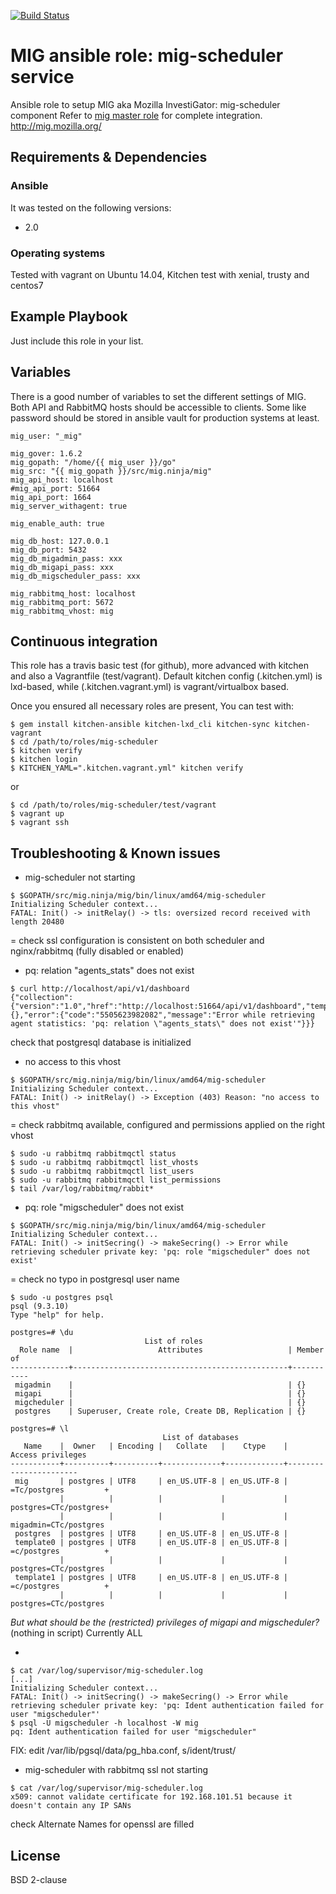 [![Build Status](https://travis-ci.org/juju4/ansible-mig-scheduler.svg?branch=master)](https://travis-ci.org/juju4/ansible-mig-scheduler)

# MIG ansible role: mig-scheduler service

Ansible role to setup MIG aka Mozilla InvestiGator: mig-scheduler component
Refer to [mig master role](https://github.com/juju4/ansible-mig) for complete integration.
http://mig.mozilla.org/

## Requirements & Dependencies

### Ansible
It was tested on the following versions:
 * 2.0

### Operating systems

Tested with vagrant on Ubuntu 14.04, Kitchen test with xenial, trusty and centos7

## Example Playbook

Just include this role in your list.

## Variables

There is a good number of variables to set the different settings of MIG. Both API and RabbitMQ hosts should be accessible to clients.
Some like password should be stored in ansible vault for production systems at least.

```
mig_user: "_mig"

mig_gover: 1.6.2
mig_gopath: "/home/{{ mig_user }}/go"
mig_src: "{{ mig_gopath }}/src/mig.ninja/mig"
mig_api_host: localhost
#mig_api_port: 51664
mig_api_port: 1664
mig_server_withagent: true

mig_enable_auth: true

mig_db_host: 127.0.0.1
mig_db_port: 5432
mig_db_migadmin_pass: xxx
mig_db_migapi_pass: xxx
mig_db_migscheduler_pass: xxx

mig_rabbitmq_host: localhost
mig_rabbitmq_port: 5672
mig_rabbitmq_vhost: mig

```

## Continuous integration


This role has a travis basic test (for github), more advanced with kitchen and also a Vagrantfile (test/vagrant).
Default kitchen config (.kitchen.yml) is lxd-based, while (.kitchen.vagrant.yml) is vagrant/virtualbox based.

Once you ensured all necessary roles are present, You can test with:
```
$ gem install kitchen-ansible kitchen-lxd_cli kitchen-sync kitchen-vagrant
$ cd /path/to/roles/mig-scheduler
$ kitchen verify
$ kitchen login
$ KITCHEN_YAML=".kitchen.vagrant.yml" kitchen verify
```
or
```
$ cd /path/to/roles/mig-scheduler/test/vagrant
$ vagrant up
$ vagrant ssh
```


## Troubleshooting & Known issues

* mig-scheduler not starting
```
$ $GOPATH/src/mig.ninja/mig/bin/linux/amd64/mig-scheduler 
Initializing Scheduler context...
FATAL: Init() -> initRelay() -> tls: oversized record received with length 20480
```
=
check ssl configuration is consistent on both scheduler and nginx/rabbitmq (fully disabled or enabled)

* pq: relation \"agents_stats\" does not exist
```
$ curl http://localhost/api/v1/dashboard
{"collection":{"version":"1.0","href":"http://localhost:51664/api/v1/dashboard","template":{},"error":{"code":"5505623982082","message":"Error while retrieving agent statistics: 'pq: relation \"agents_stats\" does not exist'"}}}
```
check that postgresql database is initialized

* no access to this vhost
```
$ $GOPATH/src/mig.ninja/mig/bin/linux/amd64/mig-scheduler 
Initializing Scheduler context...
FATAL: Init() -> initRelay() -> Exception (403) Reason: "no access to this vhost"
```
=
check rabbitmq available, configured and permissions applied on the right vhost
```
$ sudo -u rabbitmq rabbitmqctl status
$ sudo -u rabbitmq rabbitmqctl list_vhosts
$ sudo -u rabbitmq rabbitmqctl list_users
$ sudo -u rabbitmq rabbitmqctl list_permissions
$ tail /var/log/rabbitmq/rabbit*
```

* pq: role "migscheduler" does not exist
```
$ $GOPATH/src/mig.ninja/mig/bin/linux/amd64/mig-scheduler
Initializing Scheduler context...
FATAL: Init() -> initSecring() -> makeSecring() -> Error while retrieving scheduler private key: 'pq: role "migscheduler" does not exist'
```
=
check no typo in postgresql user name
```
$ sudo -u postgres psql
psql (9.3.10)
Type "help" for help.

postgres=# \du
                              List of roles
  Role name  |                   Attributes                   | Member of 
-------------+------------------------------------------------+-----------
 migadmin    |                                                | {}
 migapi      |                                                | {}
 migcheduler |                                                | {}
 postgres    | Superuser, Create role, Create DB, Replication | {}

postgres=# \l
                                  List of databases
   Name    |  Owner   | Encoding |   Collate   |    Ctype    |   Access privileges   
-----------+----------+----------+-------------+-------------+-----------------------
 mig       | postgres | UTF8     | en_US.UTF-8 | en_US.UTF-8 | =Tc/postgres         +
           |          |          |             |             | postgres=CTc/postgres+
           |          |          |             |             | migadmin=CTc/postgres
 postgres  | postgres | UTF8     | en_US.UTF-8 | en_US.UTF-8 | 
 template0 | postgres | UTF8     | en_US.UTF-8 | en_US.UTF-8 | =c/postgres          +
           |          |          |             |             | postgres=CTc/postgres
 template1 | postgres | UTF8     | en_US.UTF-8 | en_US.UTF-8 | =c/postgres          +
           |          |          |             |             | postgres=CTc/postgres
```
*But what should be the (restricted) privileges of migapi and migscheduler?* (nothing in script)
Currently ALL

* 
```
$ cat /var/log/supervisor/mig-scheduler.log
[...]
Initializing Scheduler context...
FATAL: Init() -> initSecring() -> makeSecring() -> Error while retrieving scheduler private key: 'pq: Ident authentication failed for user "migscheduler"'
$ psql -U migscheduler -h localhost -W mig
pq: Ident authentication failed for user "migscheduler"
```
FIX: edit /var/lib/pgsql/data/pg_hba.conf, s/ident/trust/

* mig-scheduler with rabbitmq ssl not starting
```
$ cat /var/log/supervisor/mig-scheduler.log
x509: cannot validate certificate for 192.168.101.51 because it doesn't contain any IP SANs
```
check Alternate Names for openssl are filled


## License

BSD 2-clause



